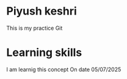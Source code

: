 # Piyush keshri
 This is my practice Git
 # Learning skills
 I am learnig this concept On date 05/07/2025
 